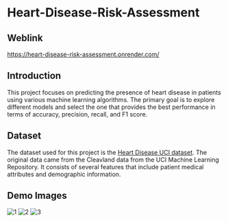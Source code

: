 # Heart-Disease-Risk-Assessment

## Weblink
https://heart-disease-risk-assessment.onrender.com/

## Introduction
This project focuses on predicting the presence of heart disease in patients using various machine learning algorithms. The primary goal is to explore different models and select the one that provides the best performance in terms of accuracy, precision, recall, and F1 score.

## Dataset
The dataset used for this project is the [Heart Disease UCI dataset](https://archive.ics.uci.edu/ml/datasets/heart+Disease). The original data came from the Cleavland data from the UCI Machine Learning Repository. It consists of several features that include patient medical attributes and demographic information.

## Demo Images
![1](https://github.com/user-attachments/assets/42f55a1b-bb9c-4bcf-8b7d-c975c52acfd0)
![2](https://github.com/user-attachments/assets/2be972d1-f7ee-4978-970e-45b164c44f11)
![3](https://github.com/user-attachments/assets/dab2dee8-6411-487c-825d-c060aabeb8cf)
